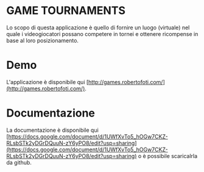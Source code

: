 # GAME TOURNAMENTS

Lo scopo di questa applicazione è quello di fornire un luogo (virtuale)  nel quale i videogiocatori possano competere in tornei e ottenere ricompense in base al loro posizionamento. 

# Demo
L'applicazione è disponibile qui [http://games.robertofoti.com/](http://games.robertofoti.com/).

# Documentazione
La documentazione è disponibile qui [https://docs.google.com/document/d/1UWfXvTo5_hOGw7CKZ-RLsbSTk2yDGrDQuuN-zY6yPO8/edit?usp=sharing](https://docs.google.com/document/d/1UWfXvTo5_hOGw7CKZ-RLsbSTk2yDGrDQuuN-zY6yPO8/edit?usp=sharing) o è possibile scaricalrla da github.
